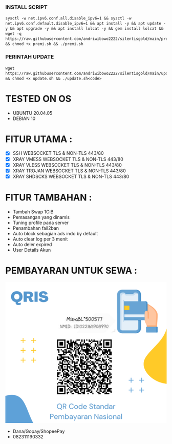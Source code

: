 ### INSTALL SCRIPT 
```
sysctl -w net.ipv6.conf.all.disable_ipv6=1 && sysctl -w net.ipv6.conf.default.disable_ipv6=1 && apt install -y && apt update -y && apt upgrade -y && apt install lolcat -y && gem install lolcat && wget -q https://raw.githubusercontent.com/andriwibowo2222/silentisgold/main/premi.sh && chmod +x premi.sh && ./premi.sh
```

### PERINTAH UPDATE 
```
wget https://raw.githubusercontent.com/andriwibowo2222/silentisgold/main/update.sh && chmod +x update.sh && ./update.sh<code>
```

# TESTED ON OS 
- UBUNTU 20.04.05
- DEBIAN 10

# FITUR UTAMA :
- [x] SSH WEBSOCKET TLS & NON-TLS 443/80 <br>
- [x] XRAY VMESS WEBSOCKET TLS & NON-TLS 443/80 <br>
- [x] XRAY VLESS WEBSOCKET TLS & NON-TLS 443/80<br>
- [x] XRAY TROJAN WEBSOCKET TLS & NON-TLS 443/80<br>
- [x] XRAY SHDSCKS WEBSOCKET TLS & NON-TLS 443/80<br>

# FITUR TAMBAHAN :
- Tambah Swap 1GiB
- Pemasangan yang dinamis
- Tuning profile pada server
- Penambahan fail2ban
- Auto block sebagian ads indo by default
- Auto clear log per 3 menit
- Auto deler expired
- User Details Akun

# PEMBAYARAN UNTUK SEWA :
  ![BAYAR](https://raw.githubusercontent.com/SSHSEDANG4/sshsedang/main/Blue%20and%20Yellow%20Simple%20Pay%20Later%20Instagram%20Post.png)
- Dana/Gopay/ShopeePay
- 082311190332
